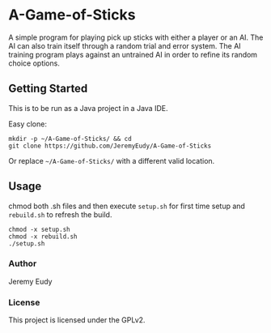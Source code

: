# A-Game-of-Sticks
A simple program for playing pick up sticks with either a player or an AI. The AI can also train itself through a random trial and error system. The AI training program plays against an untrained AI in order to refine its random choice options.

## Getting Started
This is to be run as a Java project in a Java IDE.

Easy clone:
```
mkdir -p ~/A-Game-of-Sticks/ && cd
git clone https://github.com/JeremyEudy/A-Game-of-Sticks
```
Or replace ```~/A-Game-of-Sticks/``` with a different valid location.

## Usage
chmod both .sh files and then execute ```setup.sh``` for first time setup and ```rebuild.sh``` to refresh the build.
```
chmod -x setup.sh
chmod -x rebuild.sh
./setup.sh
```
### Author
Jeremy Eudy

### License
This project is licensed under the GPLv2.
